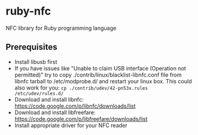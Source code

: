 ruby-nfc
========

NFC library for Ruby programming language

Prerequisites
------------

* Install libusb first
* If you have issues like "Unable to claim USB interface (Operation not permitted)" try to copy ./contrib/linux/blacklist-libnfc.conf file from libnfc tarball to /etc/modprobe.d/ and restart your linux box. This could also work for you: ```cp ./contrib/udev/42-pn53x.rules /etc/udev/rules.d/```
* Download and install libnfc: https://code.google.com/p/libnfc/downloads/list
* Download and install libfreefare: https://code.google.com/p/libfreefare/downloads/list
* Install appropriate driver for your NFC reader
